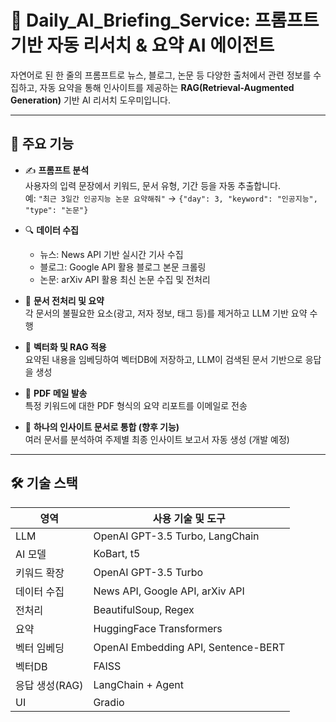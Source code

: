 # 🧠 Daily_AI_Briefing_Service: 프롬프트 기반 자동 리서치 & 요약 AI 에이전트

자연어로 된 한 줄의 프롬프트로 뉴스, 블로그, 논문 등 다양한 출처에서 관련 정보를 수집하고, 자동 요약을 통해 인사이트를 제공하는 **RAG(Retrieval-Augmented Generation)** 기반 AI 리서치 도우미입니다.

---

## 🚀 주요 기능

- ✍️ **프롬프트 분석**  
  사용자의 입력 문장에서 키워드, 문서 유형, 기간 등을 자동 추출합니다.  
  예: `"최근 3일간 인공지능 논문 요약해줘"` → `{"day": 3, "keyword": "인공지능", "type": "논문"}`

- 🔍 **데이터 수집**  
  - 뉴스: News API 기반 실시간 기사 수집  
  - 블로그: Google API 활용 블로그 본문 크롤링  
  - 논문: arXiv API 활용 최신 논문 수집 및 전처리

- 🧹 **문서 전처리 및 요약**  
  각 문서의 불필요한 요소(광고, 저자 정보, 태그 등)를 제거하고 LLM 기반 요약 수행

- 🧠 **벡터화 및 RAG 적용**  
  요약된 내용을 임베딩하여 벡터DB에 저장하고, LLM이 검색된 문서 기반으로 응답을 생성

- 📧 **PDF 메일 발송**  
  특정 키워드에 대한 PDF 형식의 요약 리포트를 이메일로 전송
  
- 🧾 **하나의 인사이트 문서로 통합 (향후 기능)**  
  여러 문서를 분석하여 주제별 최종 인사이트 보고서 자동 생성 (개발 예정)

---

## 🛠️ 기술 스택

| 영역             | 사용 기술 및 도구                     |
|------------------|----------------------------------------|
| LLM              | OpenAI GPT-3.5 Turbo, LangChain        |
| AI 모델           | KoBart, t5                            |
| 키워드 확장       | OpenAI GPT-3.5 Turbo                  |
| 데이터 수집       | News API, Google API, arXiv API          |
| 전처리            | BeautifulSoup, Regex                  |
| 요약              | HuggingFace Transformers              |
| 벡터 임베딩       | OpenAI Embedding API, Sentence-BERT    |
| 벡터DB            | FAISS                                |
| 응답 생성(RAG)    | LangChain + Agent                    |
| UI               | Gradio                               |

